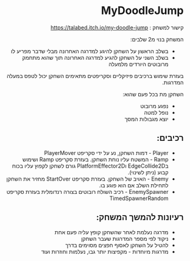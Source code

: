 <div dir='rtl' lang='he'>

# MyDoodleJump

קישור למשחק : https://talabed.itch.io/my-doodle-jump

המשחק בנוי מ2 שלבים:
* בשלב הראשון על השחקן להיגע למדרגה האחרונה מבלי שדבר מפריע לו
* בשלב השני על השחקן להגיע למדרגה האחרונה תוך שהוא מתחמק מרובוטים היורדים מלמעלה

בעזרת שימוש ברכיבים פיזיקליים וסקריפטים מתאימים השחקן יכול לטפס במעלה המדרגות.

השחקן מת בכל פעם שהוא:
* נפגע מרובוט
* נופל למטה
* יוצא מגבולות המסך

## רכיבים:

* Player - דמות השחקן, נע על ידי סקריפט PlayerMover
* Ramp - המשטח עליו נוחת השחקן. בעזרת סקריפט Ramp ושימוש בEdgeCollide2D וPlatformEffector2D גורם לשחקן לקפוץ עליו בכוח קבוע (ניתן לשינוי).
* Enemy - האויב של השחקן. בעזרת סקריפט StartOver מחזיר את השחקן לתחילת השלב אם הוא פוגע בו.
* EnemySpawner - רכיב השולח רובוטים בצורה רנדומלית בעזרת סקריפט TimedSpawnerRandom

## רעיונות להמשך המשחק:

* מדרגה נעלמת לאחר שהשחקן קופץ עליה פעם אחת
* ניקוד לפי מספר המדרגות שעבר השחקן
* להטיל על השחקן לאסוף חפצים מסוימים בדרך
* מדרגות מיוחדות - מקפיצות יותר גבו, נעלמות וחוזרות ועוד

<div>
